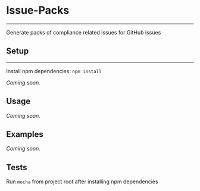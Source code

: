 # Issue-Packs
* * *

Generate packs of compliance related issues for GitHub issues

## Setup
* * *

Install npm dependencies:
`npm install`

_Coming soon._

## Usage

_Coming soon._

## Examples

_Coming soon._

## Tests

Run `mocha` from project root after installing npm dependencies
